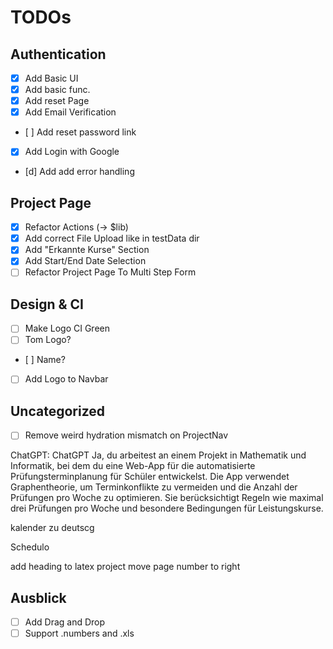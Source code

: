 # TODOs

## Authentication
- [x] Add Basic UI
- [x] Add basic func.
- [x] Add reset Page
- [x] Add Email Verification
- [ ] Add reset password link
- [x] Add Login with Google
- [d] Add add error handling

## Project Page
- [x] Refactor Actions (-> $lib)
- [x] Add correct File Upload like in testData dir
- [x] Add "Erkannte Kurse" Section
- [x] Add Start/End Date Selection
- [ ] Refactor Project Page To Multi Step Form

## Design & CI
- [ ] Make Logo CI Green
- [ ] Tom Logo?
- [ ] Name?
- [ ] Add Logo to Navbar


## Uncategorized
- [ ] Remove weird hydration mismatch on ProjectNav





ChatGPT:
ChatGPT
Ja, du arbeitest an einem Projekt in Mathematik und Informatik, bei dem du eine Web-App für die automatisierte Prüfungsterminplanung für Schüler entwickelst. Die App verwendet Graphentheorie, um Terminkonflikte zu vermeiden und die Anzahl der Prüfungen pro Woche zu optimieren. Sie berücksichtigt Regeln wie maximal drei Prüfungen pro Woche und besondere Bedingungen für Leistungskurse.




kalender zu deutscg

Schedulo

add heading to latex project
move page number to right 








## Ausblick
- [ ] Add Drag and Drop
- [ ] Support .numbers and .xls